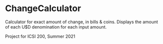 # ChangeCalculator
Calculator for exact amount of change, in bills & coins. Displays the amount of each U$D denomination for each input amount.

Project for ICSI 200, Summer 2021
